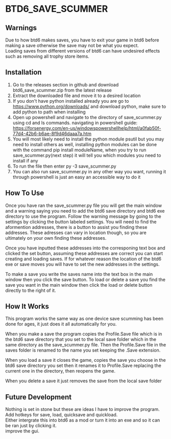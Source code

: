 # BTD6_SAVE_SCUMMER
## Warnings
Due to how btd6 makes saves, you have to exit your game in btd6 before making a save otherwise the save may not be what you expect.  
Loading saves from different versions of btd6 can have undesired effects such as removing all trophy store items.
## Installation
1. Go to the releases section in github and download btd6_save_scummer.zip from the latest release
2. Extract the downloaded file and move it to a desired location
3. If you don't have python installed already you are go to https://www.python.org/downloads/ and download python, make sure to add python to path when installing
4. Open up powershell and navigate to the directory of save_scummer.py using cd and ls commands. navigating in powershell guide: https://forsenergy.com/en-us/windowspowershellhelp/html/a0fab50f-77d4-42b6-b6ae-8f9d46daaa7a.htm
5. You will most likely need to install the python module psutil but you may need to install others as well, installing python modules can be done with the command pip install moduleName, when you try to run save_scummer.py(next step) it will tell you which modules you need to install if any
6. To run the file then enter py -3 save_scummer.py
7. You can also run save_scummer.py in any other way you want, running it through powershell is just an easy an accessible way to do it
## How To Use
Once you have ran the save_scummer.py file you will get the main window and a warning saying you need to add the btd6 save directory and btd6 exe directory to use the program. Follow the warning message by going to the settings by clicking the button labeled settings. You will need to find the aformention addresses, there is a button to assist you finding these addresses. These adresses can vary in location though, so you are ultimately on your own finding these addresses.

Once you have inputted these addresses into the corresponing text box and clicked the set button, assuming these addresses are correct you can start creating and loading saves. If for whatever reason the location of the btd6 exe or save moves you will have to set the new addresses in the settings.

To make a save you write the saves name into the text box in the main window then you click the save button. To load or delete a save you find the save you want in the main window then click the load or delete button directly to the right of it.
## How It Works
This program works the same way as one device save scumming has been done for ages, it just does it all automatically for you.

When you make a save the program copies the Profile.Save file which is in the btd6 save directory that you set to the local save folder which in the same directory as the save_scummer.py file. Then the Profile.Save file in the saves folder is renamed to the name you set keeping the .Save extension.

When you load a save it closes the game, copies the save you choose in the btd6 save directory you set then it renames it to Profile.Save replacing the current one in the directory, then reopens the game.

When you delete a save it just removes the save from the local save folder
## Future Development
Nothing is set in stone but these are ideas I have to improve the program.  
Add hotkeys for save, load, quicksave and quickload.  
Either intergrate this into btd6 as a mod or turn it into an exe and so it can be ran just by clicking it.  
improve the gui.
